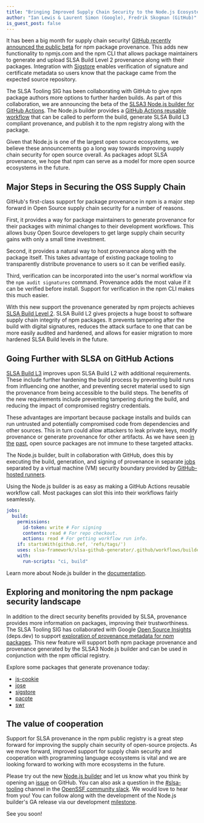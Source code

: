 ```yaml
---
title: "Bringing Improved Supply Chain Security to the Node.js Ecosystem"
author: "Ian Lewis & Laurent Simon (Google), Fredrik Skogman (GitHub)"
is_guest_post: false
---
```


It has been a big month for supply chain security!
[GitHub recently announced the public beta](https://github.blog/2023-04-19-introducing-npm-package-provenance/)
for npm package provenance. This adds new functionality to npmjs.com and the npm
CLI that allows package maintainers to generate and upload SLSA Build Level 2
provenance along with their packages. Integration with
[Sigstore](https://www.sigstore.dev/) enables verification of signature and
certificate metadata so users know that the package came from the expected
source repository.

The SLSA Tooling SIG has been collaborating with GitHub to give npm package
authors more options to further harden builds. As part of this collaboration, we
are announcing the beta of the
[SLSA3 Node.js builder for GitHub Actions](https://github.com/slsa-framework/slsa-github-generator/tree/main/internal/builders/nodejs).
The Node.js builder provides a
[GitHub Actions reusable workflow](https://docs.github.com/en/actions/using-workflows/reusing-workflows)
that can be called to perform the build, generate SLSA Build L3 compliant
provenance, and publish it to the npm registry along with the package.

Given that Node.js is one of the largest open source ecosystems, we believe
these announcements go a long way towards improving supply chain security for
open source overall. As packages adopt SLSA provenance, we hope that npm can
serve as a model for more open source ecosystems in the future.

## Major Steps in Securing the OSS Supply Chain

GitHub's first-class support for package provenance in npm is a major step
forward in Open Source supply chain security for a number of reasons.

First, it provides a way for package maintainers to generate provenance for
their packages with minimal changes to their development workflows. This allows
busy Open Source developers to get large supply chain security gains with only a
small time investment.

Second, it provides a natural way to host provenance along with the package
itself. This takes advantage of existing package tooling to transparently
distribute provenance to users so it can be verified easily.

Third, verification can be incorporated into the user's normal workflow via the
`npm audit signatures` command. Provenance adds the most value if it can be
verified before install. Support for verification in the npm CLI makes this much
easier.

With this new support the provenance generated by npm projects achieves
[SLSA Build Level 2](/spec/v1.0/levels#build-l2). SLSA Build L2
gives projects a huge boost to software supply chain integrity of npm packages.
It prevents tampering after the build with digital signatures, reduces the
attack surface to one that can be more easily audited and hardened, and allows
for easier migration to more hardened SLSA Build levels in the future.

## Going Further with SLSA on GitHub Actions

[SLSA Build L3](/spec/v1.0/levels#build-l3-hardened-builds)
improves upon SLSA Build L2 with additional requirements. These include further
hardening the build process by preventing build runs from influencing one
another, and preventing secret material used to sign the provenance from being
accessible to the build steps. The benefits of the new requirements include
preventing tampering during the build, and reducing the impact of compromised
registry credentials.

These advantages are important because package installs and builds can run
untrusted and potentially compromised code from dependencies and other sources.
This in turn could allow attackers to leak private keys, modify provenance or
generate provenance for other artifacts. As we have seen
[in](https://github.com/advisories/GHSA-pjwm-rvh2-c87w)
[the](https://github.com/advisories/GHSA-73qr-pfmq-6rp8)
[past](https://github.com/advisories/GHSA-g2q5-5433-rhrf), open source packages
are not immune to these targeted attacks.

The Node.js builder, built in collaboration with GitHub, does this by executing
the build, generation, and signing of provenance in separate
[jobs](https://docs.github.com/en/actions/using-jobs/using-jobs-in-a-workflow)
separated by a virtual machine (VM) security boundary provided by
[GitHub-hosted runners](https://docs.github.com/en/actions/using-github-hosted-runners/about-github-hosted-runners).

Using the Node.js builder is as easy as making a GitHub Actions
reusable workflow call. Most packages can slot this into their workflows fairly
seamlessly.

```yaml
jobs:
  build:
    permissions:
      id-token: write # For signing
      contents: read # For repo checkout.
      actions: read # For getting workflow run info.
    if: startsWith(github.ref, 'refs/tags/')
    uses: slsa-framework/slsa-github-generator/.github/workflows/builder_nodejs_slsa3.yml@v1.6.0
    with:
      run-scripts: "ci, build"
```

Learn more about Node.js builder in the
[documentation](https://github.com/slsa-framework/slsa-github-generator/tree/main/internal/builders/nodejs).

## Exploring and monitoring the npm package security landscape

In addition to the direct security benefits provided by SLSA, provenance
provides more information on packages, improving their trustworthiness. The SLSA
Tooling SIG has collaborated with Google
[Open Source Insights](https://deps.dev/) (deps.dev) to support
[exploration of provenance metadata for npm packages](https://blog.deps.dev/npm-provenance/).
This new feature will support both npm package provenance and provenance
generated by the SLSA3 Node.js builder and can be used in conjunction with the
npm official registry.

Explore some packages that generate provenance today:

- [js-cookie](https://deps.dev/npm/js-cookie)
- [jose](https://deps.dev/npm/jose)
- [sigstore](https://deps.dev/npm/sigstore)
- [pacote](https://deps.dev/npm/pacote)
- [swr](https://deps.dev/npm/swr)

## The value of cooperation

Support for SLSA provenance in the npm public registry is a great step forward
for improving the supply chain security of open-source projects. As we move
forward, improved support for supply chain security and cooperation with
programming language ecosystems is vital and we are looking forward to working
with more ecosystems in the future.

Please try out the new
[Node.js builder](https://github.com/slsa-framework/slsa-github-generator/tree/main/internal/builders/nodejs)
and let us know what you think by opening an
[issue](https://github.com/slsa-framework/slsa-github-generator/issues) on
GitHub. You can also ask a question in the
[#slsa-tooling](https://openssf.slack.com/archives/C03PDLFET5W) channel in the
[OpenSSF community slack](https://slack.openssf.org/). We would love to hear
from you! You can follow along with the development of the Node.js builder's GA
release via our development
[milestone](https://github.com/slsa-framework/slsa-github-generator/milestone/17).

See you soon!
